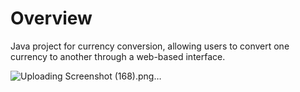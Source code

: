 # Overview

Java project for currency conversion, allowing users
to convert one currency to another through a web-based interface.

![Uploading Screenshot (168).png…]()
